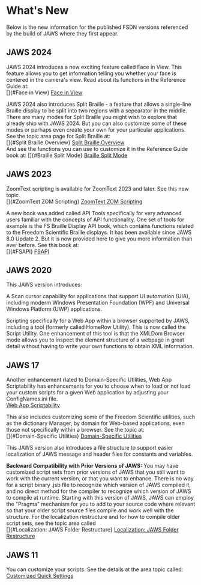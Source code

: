 # What\'s New

Below is the new information for the published FSDN versions referenced
by the build of JAWS where they first appear.

## JAWS 2024

JAWS 2024 introduces a new exciting feature called Face in View. This
feature allows you to get information telling you whether your face is
centered in the camera\'s view. Read about its functions in the
Reference Guide at:\
[]{#Face in View} [Face in View](./Reference_Guide/Face_in_View.html)

JAWS 2024 also introduces Split Braille - a feature that allows a
single-line Braille display to be split into two regions with a
sepearator in the middle. There are many modes for Split Braille you
might wish to explore that already ship with JAWS 2024. But you can also
customize some of these modes or perhaps even create your own for your
particular applications. See the topic area page for Split Braille at:\
[]{#Split Braille Overview} [Split Braille
Overview](SplitBrailleOverview.html)\
And see the functions you can use to customize it in the Reference Guide
book at: []{#Braille Split Mode} [Braille Split
Mode](./Reference_Guide/Braille_Split_Mode.html)

## JAWS 2023

ZoomText scripting is available for ZoomText 2023 and later. See this
new topic.\
[]{#ZoomText ZOM Scripting} [ZoomText ZOM
Scripting](ZoomTextZOMScripting.html)

A new book was added called API Tools specifically for very advanced
users familiar with the concepts of API functionality. One set of tools
for example is the FS Braille Display API book, which contains functions
related to the Freedom Scientific Braille displays. It has been
available since JAWS 8.0 Update 2. But it is now provided here to give
you more information than ever before. See this book at:\
[]{#FSAPI} [FSAPI](FSAPI.html)

## JAWS 2020

This JAWS version introduces:

A Scan cursor capability for applications that support UI automation
(UIA), including moderm Windows Presentation Foundation (WPF) and
Universal Windows Platform (UWP) applications.

Scripting specifically for a Web App within a browser supported by JAWS,
including a tool (formerly called HomeRow Utility). This is now called
the Script Utility. One enhancement of this tool is that the XMLDom
Browser mode allows you to inspect the element structure of a webpage in
great detail without having to write your own functions to obtain XML
information.

## JAWS 17

Another enhancement rlated to Domain-Specific Utilities, Web App
Scriptability has enhancements for you to choose when to load or not
load your custom scripts for a given Web application by adjusting your
ConfigNames.ini file.\
[Web App Scriptability](Web_App_Scriptability.html)

This also includes customizing some of the Freedom Scientific utilities,
such as the dictionary Manager, by domain for Web-based applications,
even those not specifically within a browser. See the topic at:\
[]{#Domain-Specific Utilities} [Domain-Specific
Utilities](Domain-Specific_Utilities.html)

This JAWS version also introduces a file structure to support easier
localization of JAWS message and header files for constants and
variables.

**Backward Compatibility with Prior Versions of JAWS:** You may have
customized script sets from prior versions of JAWS that you still want
to work with the current version, or that you want to enhance. There is
no way for a script binary .jsb file to recognize which version of JAWS
compiled it, and no direct method for the compiler to recognize which
version of JAWS to compile at runtime. Starting with this version of
JAWS, JAWS can employ the \"Pragma\" mechanism for you to add to your
source code where relevant so that your older script source files
compile and work well with the structure. For the localization
restructure and for how to compile older script sets, see the topic area
called\
[]{#Localization: JAWS Folder Restructure} [Localization: JAWS Folder
Restructure](Localization_JAWS_Folder_Restructure.html)

## JAWS 11

You can customize your scripts. See the details at the area topic
called:\
[Customized Quick Settings](Customized_Quick_Settings.html)
